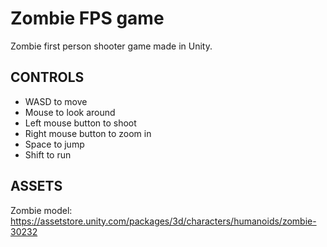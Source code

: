 # Zombie FPS game
Zombie first person shooter game made in Unity.

## CONTROLS
- WASD to move
- Mouse to look around
- Left mouse button to shoot
- Right mouse button to zoom in
- Space to jump
- Shift to run

## ASSETS
Zombie model: https://assetstore.unity.com/packages/3d/characters/humanoids/zombie-30232
